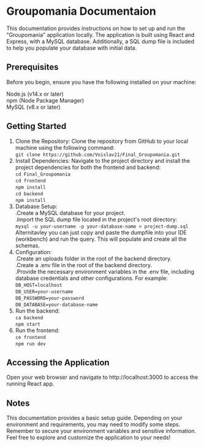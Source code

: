 # Groupomania Documentaion

This documentation provides instructions on how to set up and run the "Groupomania" application locally. The application is built using React and Express, with a MySQL database. Additionally, a SQL dump file is included to help you populate your database with initial data.

## Prerequisites
Before you begin, ensure you have the following installed on your machine:

Node.js (v14.x or later)  
npm (Node Package Manager)  
MySQL (v8.x or later)  

## Getting Started

1. Clone the Repository: Clone the repository from GitHub to your local machine using the following command:  
  ```git clone https://github.com/Voislav21/Final_Groupomania.git```   
3. Install Dependencies: Navigate to the project directory and install the project dependencies for both the frontend and backend:  
   ```cd Final_Groupomania```   
   ```cd frontend```   
   ```npm install```   
   ```cd backend```   
   ```npm install```  
5. Database Setup:  
 .Create a MySQL database for your project.  
 .Import the SQL dump file located in the project's root directory:  
  ```mysql -u your-username -p your-database-name < project-dump.sql```  
Alternitavley you can just copy and paste the dumpfile into your IDE (workbench) and run the query. This will populate and create all the schemas.   
7. Configuration:   
 .Create an uploads folder in the root of the backend directory.   
 .Create a .env file in the root of the backend directory.  
 .Provide the necessary environment variables in the .env file, including database credentials and other configurations. For example:   
```DB_HOST=localhost```   
```DB_USER=your-username```   
```DB_PASSWORD=your-password```   
```DB_DATABASE=your-database-name```  
8. Run the backend:   
```ca backend```   
```npm start```  
10. Run the frontend:   
```ce frontend```   
```npm run dev```  
## Accessing the Application
Open your web browser and navigate to http://localhost:3000 to access the running React app.   

## Notes
This documentation provides a basic setup guide. Depending on your environment and requirements, you may need to modify some steps.
Remember to secure your environment variables and sensitive information.
Feel free to explore and customize the application to your needs!
